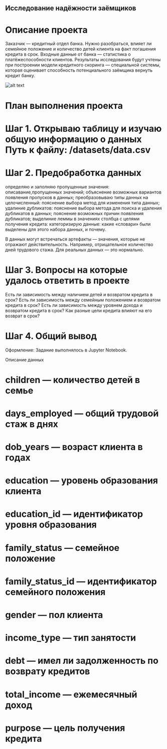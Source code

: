 ## Исследование надёжности заёмщиков

# Описание проекта

Заказчик — кредитный отдел банка. Нужно разобраться, влияет ли семейное положение и количество детей клиента на факт погашения кредита в срок. Входные данные от банка — статистика о платёжеспособности клиентов.
Результаты исследования будут учтены при построении модели кредитного скоринга — специальной системы, которая оценивает способность потенциального заёмщика вернуть кредит банку.

![alt text](https://kreditonline24.ru/wp-content/uploads/nadezhnost-zaemshika.png)

# План выполнения проекта

# Шаг 1. Открываю таблицу и изучаю общую информацию о данных Путь к файлу: /datasets/data.csv
# Шаг 2. Предобработка данных
определяю и заполняю пропущенные значения:
описавание,пропущенных значений;
объяснение возможных вариантов появления пропусков в данных;
преобразовываю типы данных на целочисленный:
пояснение выбора метод для изменения типа данных;
удалиние дубликатов:
пояснение выбора метода для поиска и удаления дубликатов в данных;
пояснение возможных причин появления дубликатов;
выделиние леммы в значениях столбца с целями получения кредита:
категоризирую данные:
какие «словари» были выделены для этого набора данных, и почему.

В данных могут встречаться артефакты — значения, которые не отражают действительность. Например, отрицательное количество дней трудового стажа. Для реальных данных — это нормально. 

# Шаг 3. Вопросы на которые удалось ответить в проекте

Есть ли зависимость между наличием детей и возвратом кредита в срок?
Есть ли зависимость между семейным положением и возвратом кредита в срок?
Есть ли зависимость между уровнем дохода и возвратом кредита в срок?
Как разные цели кредита влияют на его возврат в срок?

# Шаг 4. Общий вывод

Оформление: Задание выполнялось в Jupyter Notebook. 

Описание данных
# children — количество детей в семье
# days_employed — общий трудовой стаж в днях
# dob_years — возраст клиента в годах
# education — уровень образования клиента
# education_id — идентификатор уровня образования
# family_status — семейное положение
# family_status_id — идентификатор семейного положения
# gender — пол клиента
# income_type — тип занятости
# debt — имел ли задолженность по возврату кредитов
# total_income — ежемесячный доход
# purpose — цель получения кредита
